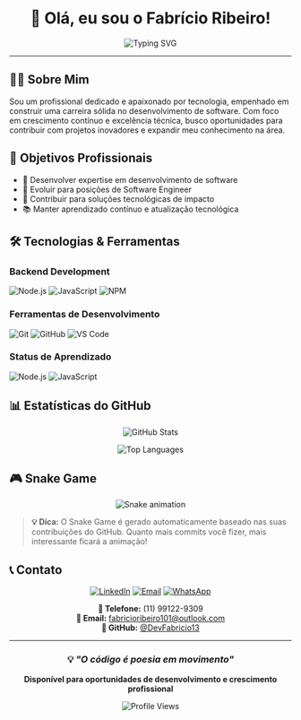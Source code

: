 <div align="center">

# 👋 Olá, eu sou o Fabrício Ribeiro!

![Typing SVG](https://readme-typing-svg.herokuapp.com?font=Fira+Code&pause=1000&color=00D4FF&center=true&vCenter=true&width=435&lines=Desenvolvedor+em+Formação;Node.js+Enthusiast;Software+Engineer+Aspirant)

</div>

---

## 👨‍💻 Sobre Mim

Sou um profissional dedicado e apaixonado por tecnologia, empenhado em construir uma carreira sólida no desenvolvimento de software. Com foco em crescimento contínuo e excelência técnica, busco oportunidades para contribuir com projetos inovadores e expandir meu conhecimento na área.

## 🎯 Objetivos Profissionais

- 🚀 Desenvolver expertise em desenvolvimento de software
- 💼 Evoluir para posições de Software Engineer  
- 🌟 Contribuir para soluções tecnológicas de impacto
- 📚 Manter aprendizado contínuo e atualização tecnológica

## 🛠️ Tecnologias & Ferramentas

### Backend Development
![Node.js](https://img.shields.io/badge/Node.js-43853D?style=for-the-badge&logo=node.js&logoColor=white)
![JavaScript](https://img.shields.io/badge/JavaScript-F7DF1E?style=for-the-badge&logo=javascript&logoColor=black)
![NPM](https://img.shields.io/badge/NPM-CB3837?style=for-the-badge&logo=npm&logoColor=white)

### Ferramentas de Desenvolvimento
![Git](https://img.shields.io/badge/Git-F05032?style=for-the-badge&logo=git&logoColor=white)
![GitHub](https://img.shields.io/badge/GitHub-100000?style=for-the-badge&logo=github&logoColor=white)
![VS Code](https://img.shields.io/badge/VS_Code-0078D4?style=for-the-badge&logo=visual%20studio%20code&logoColor=white)

### Status de Aprendizado
![Node.js](https://img.shields.io/badge/Node.js-Em%20Aprendizado-yellow?style=for-the-badge&logo=node.js&logoColor=white)
![JavaScript](https://img.shields.io/badge/JavaScript-Intermediário-yellow?style=for-the-badge&logo=javascript&logoColor=black)

## 📊 Estatísticas do GitHub

<div align="center">

![GitHub Stats](https://github-readme-stats.vercel.app/api?username=DevFabricio13&show_icons=true&theme=dark&hide_border=true&count_private=true)

![Top Languages](https://github-readme-stats.vercel.app/api/top-langs/?username=DevFabricio13&layout=compact&theme=dark&hide_border=true)

</div>

## 🎮 Snake Game

<div align="center">

![Snake animation](https://github.com/DevFabricio13/DevFabricio13/blob/output/github-contribution-grid-snake.svg)

</div>

> **💡 Dica:** O Snake Game é gerado automaticamente baseado nas suas contribuições do GitHub. Quanto mais commits você fizer, mais interessante ficará a animação!

## 📞 Contato

<div align="center">

[![LinkedIn](https://img.shields.io/badge/LinkedIn-0077B5?style=for-the-badge&logo=linkedin&logoColor=white)](https://linkedin.com/in/fabricio-ribeiro)
[![Email](https://img.shields.io/badge/Email-D14836?style=for-the-badge&logo=gmail&logoColor=white)](mailto:fabricioribeiro101@outlook.com)
[![WhatsApp](https://img.shields.io/badge/WhatsApp-25D366?style=for-the-badge&logo=whatsapp&logoColor=white)](https://wa.me/5511991229309)

**📱 Telefone:** (11) 99122-9309  
**📧 Email:** fabricioribeiro101@outlook.com  
**🐙 GitHub:** [@DevFabricio13](https://github.com/DevFabricio13)

</div>

---

<div align="center">

### 💡 *"O código é poesia em movimento"*

**Disponível para oportunidades de desenvolvimento e crescimento profissional**

![Profile Views](https://komarev.com/ghpvc/?username=DevFabricio13&style=for-the-badge&color=blue)

</div>

